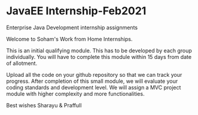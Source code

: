 # JavaEE Internship-Feb2021
Enterprise Java Development internship assignments

Welcome to Soham's Work from Home Internships.

This is an initial qualifying module. This has to be developed by each group individually. You will have to complete this module within 15 days from date of allotment.

Upload all the code on your github repository so that we can track your progress. After completion of this small module, we will evaluate your coding standards and development level. We will assign a MVC project module with higher complexity and more functionalities.

Best wishes
Sharayu & Praffull

